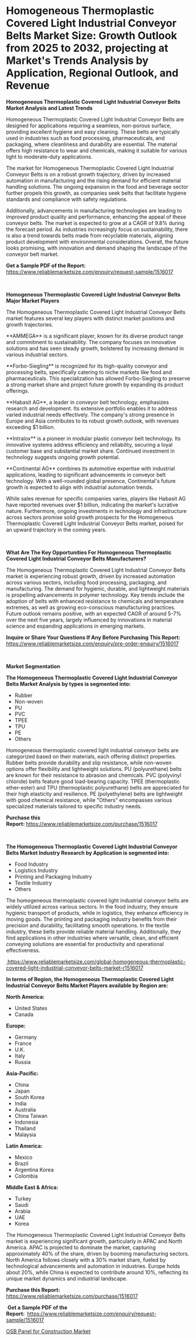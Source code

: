 <p><h1>Homogeneous Thermoplastic Covered Light Industrial Conveyor Belts Market Size: Growth Outlook from 2025 to 2032, projecting at Market's Trends Analysis by Application, Regional Outlook, and Revenue</h1></p><p><strong>Homogeneous Thermoplastic Covered Light Industrial Conveyor Belts Market Analysis and Latest Trends</strong></p>
<p><p>Homogeneous Thermoplastic Covered Light Industrial Conveyor Belts are designed for applications requiring a seamless, non-porous surface, providing excellent hygiene and easy cleaning. These belts are typically used in industries such as food processing, pharmaceuticals, and packaging, where cleanliness and durability are essential. The material offers high resistance to wear and chemicals, making it suitable for various light to moderate-duty applications.</p><p>The market for Homogeneous Thermoplastic Covered Light Industrial Conveyor Belts is on a robust growth trajectory, driven by increased automation in manufacturing and the rising demand for efficient material handling solutions. The ongoing expansion in the food and beverage sector further propels this growth, as companies seek belts that facilitate hygiene standards and compliance with safety regulations. </p><p>Additionally, advancements in manufacturing technologies are leading to improved product quality and performance, enhancing the appeal of these conveyor belts. The market is expected to grow at a CAGR of 9.8% during the forecast period. As industries increasingly focus on sustainability, there is also a trend towards belts made from recyclable materials, aligning product development with environmental considerations. Overall, the future looks promising, with innovation and demand shaping the landscape of the conveyor belt market.</p></p>
<p><strong>Get a Sample PDF of the Report:&nbsp;</strong> <a href="https://www.reliablemarketsize.com/enquiry/request-sample/1516017?utm_campaign=1197&utm_medium=2&utm_source=Github&utm_content=ia&utm_term=18012025&utm_id=homogeneous-thermoplastic-covered-light-industrial-conveyor-belts">https://www.reliablemarketsize.com/enquiry/request-sample/1516017</a></p>
<p>&nbsp;</p>
<p><strong>Homogeneous Thermoplastic Covered Light Industrial Conveyor Belts Major Market Players</strong></p>
<p><p>The Homogeneous Thermoplastic Covered Light Industrial Conveyor Belts market features several key players with distinct market positions and growth trajectories. </p><p>**AMMEGA** is a significant player, known for its diverse product range and commitment to sustainability. The company focuses on innovative solutions and has seen steady growth, bolstered by increasing demand in various industrial sectors. </p><p>**Forbo-Siegling** is recognized for its high-quality conveyor and processing belts, specifically catering to niche markets like food and pharmaceuticals. This specialization has allowed Forbo-Siegling to preserve a strong market share and project future growth by expanding its product offerings.</p><p>**Habasit AG**, a leader in conveyor belt technology, emphasizes research and development. Its extensive portfolio enables it to address varied industrial needs effectively. The company's strong presence in Europe and Asia contributes to its robust growth outlook, with revenues exceeding $1 billion.</p><p>**Intralox** is a pioneer in modular plastic conveyor belt technology. Its innovative systems address efficiency and reliability, securing a loyal customer base and substantial market share. Continued investment in technology suggests ongoing growth potential.</p><p>**Continental AG** combines its automotive expertise with industrial applications, leading to significant advancements in conveyor belt technology. With a well-rounded global presence, Continental's future growth is expected to align with industrial automation trends.</p><p>While sales revenue for specific companies varies, players like Habasit AG have reported revenues over $1 billion, indicating the market's lucrative nature. Furthermore, ongoing investments in technology and infrastructure across sectors promise solid growth prospects for the Homogeneous Thermoplastic Covered Light Industrial Conveyor Belts market, poised for an upward trajectory in the coming years.</p></p>
<p>&nbsp;</p>
<p><strong>What Are The Key Opportunities For Homogeneous Thermoplastic Covered Light Industrial Conveyor Belts Manufacturers?</strong></p>
<p><p>The Homogeneous Thermoplastic Covered Light Industrial Conveyor Belts market is experiencing robust growth, driven by increased automation across various sectors, including food processing, packaging, and manufacturing. The demand for hygienic, durable, and lightweight materials is propelling advancements in polymer technology. Key trends include the adoption of belts with enhanced resistance to chemicals and temperature extremes, as well as growing eco-conscious manufacturing practices. Future outlook remains positive, with an expected CAGR of around 5-7% over the next five years, largely influenced by innovations in material science and expanding applications in emerging markets.</p></p>
<p><strong>Inquire or Share Your Questions If Any Before Purchasing This Report:</strong> <a href="https://www.reliablemarketsize.com/enquiry/pre-order-enquiry/1516017?utm_campaign=1197&utm_medium=2&utm_source=Github&utm_content=ia&utm_term=18012025&utm_id=homogeneous-thermoplastic-covered-light-industrial-conveyor-belts">https://www.reliablemarketsize.com/enquiry/pre-order-enquiry/1516017</a></p>
<p>&nbsp;</p>
<p><strong>Market Segmentation</strong></p>
<p><strong>The Homogeneous Thermoplastic Covered Light Industrial Conveyor Belts Market Analysis by types is segmented into:</strong></p>
<p><ul><li>Rubber</li><li>Non-woven</li><li>PU</li><li>PVC</li><li>TPEE</li><li>TPU</li><li>PE</li><li>Others</li></ul></p>
<p><p>Homogeneous thermoplastic covered light industrial conveyor belts are categorized based on their materials, each offering distinct properties. Rubber belts provide durability and slip resistance, while non-woven options offer flexibility and lightweight solutions. PU (polyurethane) belts are known for their resistance to abrasion and chemicals. PVC (polyvinyl chloride) belts feature good load-bearing capacity. TPEE (thermoplastic ether-ester) and TPU (thermoplastic polyurethane) belts are appreciated for their high elasticity and resilience. PE (polyethylene) belts are lightweight with good chemical resistance, while "Others" encompasses various specialized materials tailored to specific industry needs.</p></p>
<p><strong>Purchase this Report:&nbsp;</strong><a href="https://www.reliablemarketsize.com/purchase/1516017?utm_campaign=1197&utm_medium=2&utm_source=Github&utm_content=ia&utm_term=18012025&utm_id=homogeneous-thermoplastic-covered-light-industrial-conveyor-belts">https://www.reliablemarketsize.com/purchase/1516017</a></p>
<p>&nbsp;</p>
<p><strong>The Homogeneous Thermoplastic Covered Light Industrial Conveyor Belts Market Industry Research by Application is segmented into:</strong></p>
<p><ul><li>Food Industry</li><li>Logistics Industry</li><li>Printing and Packaging Industry</li><li>Textile Industry</li><li>Others</li></ul></p>
<p><p>The homogeneous thermoplastic covered light industrial conveyor belts are widely utilized across various sectors. In the food industry, they ensure hygienic transport of products, while in logistics, they enhance efficiency in moving goods. The printing and packaging industry benefits from their precision and durability, facilitating smooth operations. In the textile industry, these belts provide reliable material handling. Additionally, they find applications in other industries where versatile, clean, and efficient conveying solutions are essential for productivity and operational effectiveness.</p></p>
<p><a href="https://www.reliablemarketsize.com/global-homogeneous-thermoplastic-covered-light-industrial-conveyor-belts-market-r1516017?utm_campaign=1197&utm_medium=2&utm_source=Github&utm_content=ia&utm_term=18012025&utm_id=homogeneous-thermoplastic-covered-light-industrial-conveyor-belts">&nbsp;https://www.reliablemarketsize.com/global-homogeneous-thermoplastic-covered-light-industrial-conveyor-belts-market-r1516017</a></p>
<p><strong>In terms of Region, the Homogeneous Thermoplastic Covered Light Industrial Conveyor Belts Market Players available by Region are:</strong></p>
<p>
    <p> <strong> North America: </strong>
        <ul>
            <li>United States</li>
            <li>Canada</li>
        </ul>
        </p> 
    <p> <strong> Europe: </strong>
        <ul>
            <li>Germany</li>
            <li>France</li>
            <li>U.K.</li>
            <li>Italy</li>
            <li>Russia</li>
        </ul>
        </p> 
    <p> <strong> Asia-Pacific: </strong>
        <ul>
            <li>China</li>
            <li>Japan</li>
            <li>South Korea</li>
            <li>India</li>
            <li>Australia</li>
            <li>China Taiwan</li>
            <li>Indonesia</li>
            <li>Thailand</li>
            <li>Malaysia</li>
        </ul>
        </p> 
    <p> <strong> Latin America: </strong>
        <ul>
            <li>Mexico</li>
            <li>Brazil</li>
            <li>Argentina Korea</li>
            <li>Colombia</li>
        </ul>
        </p> 
    <p> <strong> Middle East & Africa: </strong>
        <ul>
            <li>Turkey</li>
            <li>Saudi</li>
            <li>Arabia</li>
            <li>UAE</li>
            <li>Korea</li>
        </ul>
    </p>
    </p>
<p><p>The Homogeneous Thermoplastic Covered Light Industrial Conveyor Belts market is experiencing significant growth, particularly in APAC and North America. APAC is projected to dominate the market, capturing approximately 40% of the share, driven by booming manufacturing sectors. North America follows closely with a 30% market share, fueled by technological advancements and automation in industries. Europe holds about 20%, while China is expected to contribute around 10%, reflecting its unique market dynamics and industrial landscape.</p></p>
<p><strong>Purchase this Report: </strong><a href="https://www.reliablemarketsize.com/purchase/1516017?utm_campaign=1197&utm_medium=2&utm_source=Github&utm_content=ia&utm_term=18012025&utm_id=homogeneous-thermoplastic-covered-light-industrial-conveyor-belts">https://www.reliablemarketsize.com/purchase/1516017</a></p>
<p>&nbsp;<strong>Get a Sample PDF of the Report:&nbsp;&nbsp;</strong><a href="https://www.reliablemarketsize.com/enquiry/request-sample/1516017?utm_campaign=1197&utm_medium=2&utm_source=Github&utm_content=ia&utm_term=18012025&utm_id=homogeneous-thermoplastic-covered-light-industrial-conveyor-belts">https://www.reliablemarketsize.com/enquiry/request-sample/1516017</a></p>
<p><strong></strong></p>
<p><p><a href="https://github.com/prosalinda88/Market-Research-Report-List-7/blob/main/osb-panel-for-construction-market.md?utm_campaign=1197&utm_medium=2&utm_source=Github&utm_content=ia&utm_term=18012025&utm_id=homogeneous-thermoplastic-covered-light-industrial-conveyor-belts">OSB Panel for Construction Market</a></p></p>